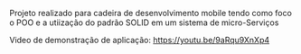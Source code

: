 Projeto realizado para cadeira de desenvolvimento mobile tendo como foco o POO e a utiização do padrão SOLID em um sistema de micro-Serviços

Video de demonstração de aplicação: https://youtu.be/9aRqu9XnXp4
